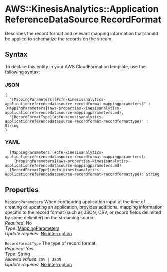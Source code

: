 # AWS::KinesisAnalytics::ApplicationReferenceDataSource RecordFormat<a name="aws-properties-kinesisanalytics-applicationreferencedatasource-recordformat"></a>

 Describes the record format and relevant mapping information that should be applied to schematize the records on the stream\. 

## Syntax<a name="aws-properties-kinesisanalytics-applicationreferencedatasource-recordformat-syntax"></a>

To declare this entity in your AWS CloudFormation template, use the following syntax:

### JSON<a name="aws-properties-kinesisanalytics-applicationreferencedatasource-recordformat-syntax.json"></a>

```
{
  "[MappingParameters](#cfn-kinesisanalytics-applicationreferencedatasource-recordformat-mappingparameters)" : [MappingParameters](aws-properties-kinesisanalytics-applicationreferencedatasource-mappingparameters.md),
  "[RecordFormatType](#cfn-kinesisanalytics-applicationreferencedatasource-recordformat-recordformattype)" : String
}
```

### YAML<a name="aws-properties-kinesisanalytics-applicationreferencedatasource-recordformat-syntax.yaml"></a>

```
  [MappingParameters](#cfn-kinesisanalytics-applicationreferencedatasource-recordformat-mappingparameters): 
    [MappingParameters](aws-properties-kinesisanalytics-applicationreferencedatasource-mappingparameters.md)
  [RecordFormatType](#cfn-kinesisanalytics-applicationreferencedatasource-recordformat-recordformattype): String
```

## Properties<a name="aws-properties-kinesisanalytics-applicationreferencedatasource-recordformat-properties"></a>

`MappingParameters`  <a name="cfn-kinesisanalytics-applicationreferencedatasource-recordformat-mappingparameters"></a>
When configuring application input at the time of creating or updating an application, provides additional mapping information specific to the record format \(such as JSON, CSV, or record fields delimited by some delimiter\) on the streaming source\.  
*Required*: No  
*Type*: [MappingParameters](aws-properties-kinesisanalytics-applicationreferencedatasource-mappingparameters.md)  
*Update requires*: [No interruption](https://docs.aws.amazon.com/AWSCloudFormation/latest/UserGuide/using-cfn-updating-stacks-update-behaviors.html#update-no-interrupt)

`RecordFormatType`  <a name="cfn-kinesisanalytics-applicationreferencedatasource-recordformat-recordformattype"></a>
The type of record format\.  
*Required*: Yes  
*Type*: String  
*Allowed values*: `CSV | JSON`  
*Update requires*: [No interruption](https://docs.aws.amazon.com/AWSCloudFormation/latest/UserGuide/using-cfn-updating-stacks-update-behaviors.html#update-no-interrupt)